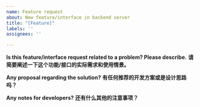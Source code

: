 ```yaml
---
name: Feature request
about: New feature/interface in backend server
title: "[Feature]"
labels: ''
assignees: ''

---
```


**Is this feature/interface request related to a problem? Please describe.**
**请简要阐述一下这个功能/接口的实际需求和使用情景。**

**Any proposal regarding the solution?**
**有任何推荐的开发方案或是设计思路吗？**

**Any notes for developers?**
**还有什么其他的注意事项？**
